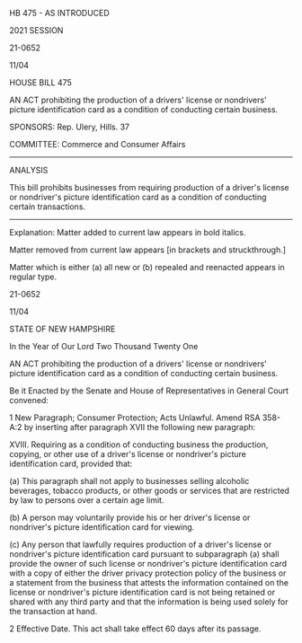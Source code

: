  HB 475 - AS INTRODUCED

 

 

2021 SESSION

 21-0652

 11/04

 

HOUSE BILL 475

 

AN ACT prohibiting the production of a drivers' license or nondrivers' picture identification card as a condition of conducting certain business.

 

SPONSORS: Rep. Ulery, Hills. 37

 

COMMITTEE: Commerce and Consumer Affairs

 

-----------------------------------------------------------------

 

ANALYSIS

 

 This bill prohibits businesses from requiring production of a driver's license or nondriver's picture identification card as a condition of conducting certain transactions.

 

- - - - - - - - - - - - - - - - - - - - - - - - - - - - - - - - - - - - - - - - - - - - - - - - - - - - - - - - - - - - - - - - - - - - - - - - - - - 

 

Explanation: Matter added to current law appears in bold italics.

 Matter removed from current law appears [in brackets and struckthrough.]

 Matter which is either (a) all new or (b) repealed and reenacted appears in regular type.

 21-0652

 11/04

 

STATE OF NEW HAMPSHIRE

 

In the Year of Our Lord Two Thousand Twenty One

 

AN ACT prohibiting the production of a drivers' license or nondrivers' picture identification card as a condition of conducting certain business.

 

Be it Enacted by the Senate and House of Representatives in General Court convened:

 

 1 New Paragraph; Consumer Protection; Acts Unlawful. Amend RSA 358-A:2 by inserting after paragraph XVII the following new paragraph:

 XVIII. Requiring as a condition of conducting business the production, copying, or other use of a driver's license or nondriver's picture identification card, provided that:

 (a) This paragraph shall not apply to businesses selling alcoholic beverages, tobacco products, or other goods or services that are restricted by law to persons over a certain age limit.

 (b) A person may voluntarily provide his or her driver's license or nondriver's picture identification card for viewing.

 (c) Any person that lawfully requires production of a driver's license or nondriver's picture identification card pursuant to subparagraph (a) shall provide the owner of such license or nondriver's picture identification card with a copy of either the driver privacy protection policy of the business or a statement from the business that attests the information contained on the license or nondriver's picture identification card is not being retained or shared with any third party and that the information is being used solely for the transaction at hand. 

 2 Effective Date. This act shall take effect 60 days after its passage.

